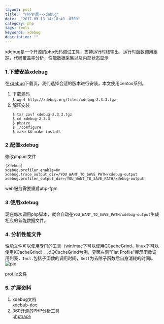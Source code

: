 ```yaml
---
layout: post
title:  "PHP扩展--xdebug"
date:  "2017-03-18 14:18:40 -0700"
category: php
tags: tools
keywords: xdebug
description: ""
---
```


xdebug是一个开源的php代码调试工具，支持运行时栈输出，运行时函数调用跟踪，代码覆盖率分析，性能数据采集以及内部状态显示
### 1.下载安装xdebug  
在[xdebug](http://xdebug.org/download.php)下载页，我们选择合适的版本进行安装，本文使用centos系列。  
1. 下载源码  
    `$ wget http://xdebug.org/files/xdebug-2.3.3.tgz`
2. 解压安装  
    ```
    $ tar zxvf xdebug-2.3.3.tgz
    $ cd xdebug-2.3.3
    $ phpize
    $ ./configure
    $ make && make install
    ```

### 2.配置xdebug  
修改php.ini文件
```
[Xdebug]
xdebug.profiler_enable=On
xdebug.trace_output_dir=/YOU_WANT_TO_SAVE_PATH/xdebug-output
xdebug.profiler_output_dir=/YOU_WANT_TO_SAVE_PATH/xdebug-output 
```
web服务需要重启php-fpm

### 3.使用xdebug  
现在每次调用php脚本，就会自动在`YOU_WANT_TO_SAVE_PATH/xdebug-output`生成相应的新能数据文件。

### 4. 分析性能文件  
性能文件可以使用专门的工具（win/mac下可以使用QCacheGrind，linux下可以使用KCacheGrind）。以QCacheGrind为例，界面左侧"Flat Profile"展示函数调用列表，`Incl.`包括子函数的调用时间，`Self`为去除子函数后自身消耗的时间i。  
![pic](https://gongmh.github.io/source/blog/pic/xdebug.png)  

[profile文件](://gongmh.github.io/source/blog/file/cachegrind.out.27457)


### 5. 扩展资料
1. xdebug文档  
    [xdebub-doc](https://xdebug.org/docs/index.php?action=profiler)
2. 360开源的PHP分析工具  
    [phptrace](https://github.com/Qihoo360/phptrace/blob/master/README_ZH.md)
               
               
               
